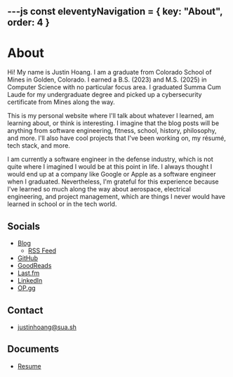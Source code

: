 ---js
const eleventyNavigation = {
 key: "About",
 order: 4
}
---

# About

Hi! My name is Justin Hoang. I am a graduate from Colorado School of Mines in
Golden, Colorado. I earned a B.S. (2023) and M.S. (2025) in Computer Science
with no particular focus area. I graduated Summa Cum Laude for my undergraduate
degree and picked up a cybersecurity certificate from Mines along the way.

This is my personal website where I'll talk about whatever I learned, am
learning about, or think is interesting. I imagine that the blog posts will be
anything from software engineering, fitness, school, history, philosophy, and
more. I'll also have cool projects that I've been working on, my résumé, tech
stack, and more.

I am currently a software engineer in the defense industry, which is not quite
where I imagined I would be at this point in life. I always thought I would end
up at a company like Google or Apple as a software engineer when I graduated.
Nevertheless, I'm grateful for this experience because I've learned so much
along the way about aerospace, electrical engineering, and project management,
which are things I never would have learned in school or in the tech world.

## Socials

- [Blog](https://blog.sua.sh)
  - [RSS Feed](https://blog.sua.sh/feed/feed.xml)
- [GitHub](https://github.com/suasuasuasuasua)
- [GoodReads](https://www.goodreads.com/user/show/94077403-justino)
- [Last.fm](https://www.last.fm/user/therealsua)
- [LinkedIn](https://www.linkedin.com/in/jhoang124/)
- [OP.gg](https://op.gg/lol/summoners/na/no%20mistakes-4017)

## Contact

- [justinhoang@sua.sh](mailto:justinhoang@sua.sh)

## Documents

- [Resume](https://github.com/suasuasuasuasua/resume/releases/latest)
